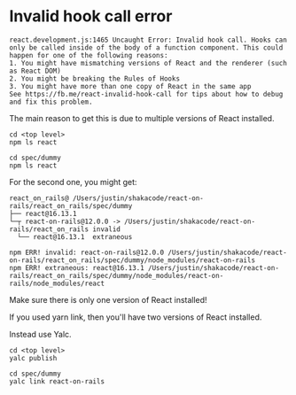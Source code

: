 # Invalid hook call error

```
react.development.js:1465 Uncaught Error: Invalid hook call. Hooks can only be called inside of the body of a function component. This could happen for one of the following reasons:
1. You might have mismatching versions of React and the renderer (such as React DOM)
2. You might be breaking the Rules of Hooks
3. You might have more than one copy of React in the same app
See https://fb.me/react-invalid-hook-call for tips about how to debug and fix this problem.
```

The main reason to get this is due to multiple versions of React installed.

```
cd <top level>
npm ls react

cd spec/dummy
npm ls react
```

For the second one, you might get:

```
react_on_rails@ /Users/justin/shakacode/react-on-rails/react_on_rails/spec/dummy
├── react@16.13.1
└─┬ react-on-rails@12.0.0 -> /Users/justin/shakacode/react-on-rails/react_on_rails invalid
  └── react@16.13.1  extraneous

npm ERR! invalid: react-on-rails@12.0.0 /Users/justin/shakacode/react-on-rails/react_on_rails/spec/dummy/node_modules/react-on-rails
npm ERR! extraneous: react@16.13.1 /Users/justin/shakacode/react-on-rails/react_on_rails/spec/dummy/node_modules/react-on-rails/node_modules/react
```

Make sure there is only one version of React installed!

If you used yarn link, then you'll have two versions of React installed.

Instead use Yalc.

```
cd <top level>
yalc publish

cd spec/dummy
yalc link react-on-rails
```

